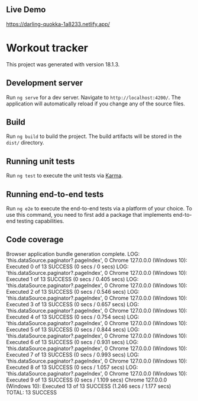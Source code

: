 ## Live Demo 

https://darling-quokka-1a8233.netlify.app/

# Workout tracker

This project was generated with version 18.1.3.

## Development server

Run `ng serve` for a dev server. Navigate to `http://localhost:4200/`. The application will automatically reload if you change any of the source files.

## Build

Run `ng build` to build the project. The build artifacts will be stored in the `dist/` directory.

## Running unit tests

Run `ng test` to execute the unit tests via [Karma](https://karma-runner.github.io).

## Running end-to-end tests

Run `ng e2e` to execute the end-to-end tests via a platform of your choice. To use this command, you need to first add a package that implements end-to-end testing capabilities.

## Code coverage

Browser application bundle generation complete.
LOG: 'this.dataSource.paginator?.pageIndex', 0
Chrome 127.0.0.0 (Windows 10): Executed 0 of 13 SUCCESS (0 secs / 0 secs)
LOG: 'this.dataSource.paginator?.pageIndex', 0
Chrome 127.0.0.0 (Windows 10): Executed 1 of 13 SUCCESS (0 secs / 0.405 secs)
LOG: 'this.dataSource.paginator?.pageIndex', 0
Chrome 127.0.0.0 (Windows 10): Executed 2 of 13 SUCCESS (0 secs / 0.546 secs)
LOG: 'this.dataSource.paginator?.pageIndex', 0
Chrome 127.0.0.0 (Windows 10): Executed 3 of 13 SUCCESS (0 secs / 0.657 secs)
LOG: 'this.dataSource.paginator?.pageIndex', 0
Chrome 127.0.0.0 (Windows 10): Executed 4 of 13 SUCCESS (0 secs / 0.754 secs)
LOG: 'this.dataSource.paginator?.pageIndex', 0
Chrome 127.0.0.0 (Windows 10): Executed 5 of 13 SUCCESS (0 secs / 0.844 secs)
LOG: 'this.dataSource.paginator?.pageIndex', 0
Chrome 127.0.0.0 (Windows 10): Executed 6 of 13 SUCCESS (0 secs / 0.931 secs)
LOG: 'this.dataSource.paginator?.pageIndex', 0
Chrome 127.0.0.0 (Windows 10): Executed 7 of 13 SUCCESS (0 secs / 0.993 secs)
LOG: 'this.dataSource.paginator?.pageIndex', 0
Chrome 127.0.0.0 (Windows 10): Executed 8 of 13 SUCCESS (0 secs / 1.057 secs)
LOG: 'this.dataSource.paginator?.pageIndex', 0
Chrome 127.0.0.0 (Windows 10): Executed 9 of 13 SUCCESS (0 secs / 1.109 secs)
Chrome 127.0.0.0 (Windows 10): Executed 13 of 13 SUCCESS (1.246 secs / 1.177 secs)  
TOTAL: 13 SUCCESS
